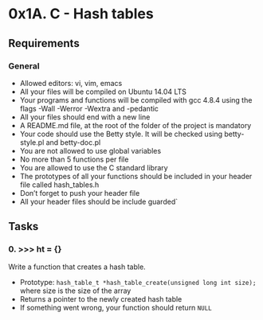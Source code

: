 # 0x1A. C - Hash tables
## Requirements
### General
* Allowed editors: vi, vim, emacs
* All your files will be compiled on Ubuntu 14.04 LTS
* Your programs and functions will be compiled with gcc 4.8.4 using the flags -Wall -Werror -Wextra and -pedantic
* All your files should end with a new line
* A README.md file, at the root of the folder of the project is mandatory
* Your code should use the Betty style. It will be checked using betty-style.pl and betty-doc.pl
* You are not allowed to use global variables
* No more than 5 functions per file
* You are allowed to use the C standard library
* The prototypes of all your functions should be included in your header file called hash_tables.h
* Don’t forget to push your header file
* All your header files should be include guarded`

## Tasks
### 0. >>> ht = {}
Write a function that creates a hash table.

* Prototype: `hash_table_t *hash_table_create(unsigned long int size);`
where size is the size of the array
* Returns a pointer to the newly created hash table
* If something went wrong, your function should return `NULL`